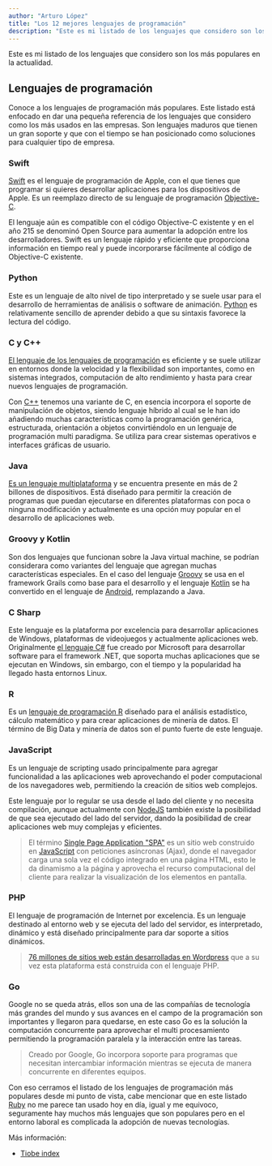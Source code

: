 ```yaml
---
author: "Arturo López"
title: "Los 12 mejores lenguajes de programación"
description: "Este es mi listado de los lenguajes que considero son los más populares en la actualidad"
---
```


Este es mi listado de los lenguajes que considero son los más populares en la actualidad.

## Lenguajes de programación

Conoce a los lenguajes de programación más populares. Este listado está enfocado en dar una pequeña referencia de los lenguajes que considero como los más usados en las empresas. Son lenguajes maduros que tienen un gran soporte y que con el tiempo se han posicionado como soluciones para cualquier tipo de empresa.

### Swift

[Swift](https://swift.org/) es el lenguaje de programación de Apple, con el que tienes que programar si quieres desarrollar aplicaciones para los dispositivos de Apple. Es un reemplazo directo de su lenguaje de programación [Objective-C](https://developer.apple.com/library/archive/documentation/Cocoa/Conceptual/ProgrammingWithObjectiveC/Introduction/Introduction.html).

El lenguaje aún es compatible con el código Objective-C existente y en el año 215 se denominó Open Source para aumentar la adopción entre los desarrolladores. Swift es un lenguaje rápido y eficiente que proporciona información en tiempo real y puede incorporarse fácilmente al código de Objective-C existente.

### Python

Este es un lenguaje de alto nivel de tipo interpretado y se suele usar para el desarrollo de herramientas de análisis o software de animación. [Python](https://www.python.org/) es relativamente sencillo de aprender debido a que su sintaxis favorece la lectura del código.

### C y C++

[El lenguaje de los lenguajes de programación](https://www.learn-c.org/) es eficiente y se suele utilizar en entornos donde la velocidad y la flexibilidad son importantes, como en sistemas integrados, computación de alto rendimiento y hasta para crear nuevos lenguajes de programación.

Con [C++](http://www.cplusplus.com/doc/tutorial/) tenemos una variante de C, en esencia incorpora el soporte de manipulación de objetos, siendo lenguaje híbrido al cual se le han ido añadiendo muchas características como la programación genérica, estructurada, orientación a objetos convirtiéndolo en un lenguaje de programación multi paradigma. Se utiliza para crear sistemas operativos e interfaces gráficas de usuario.

### Java

[Es un lenguaje multiplataforma](<https://es.wikipedia.org/wiki/Java_(lenguaje_de_programaci%C3%B3n)>) y se encuentra presente en más de 2 billones de dispositivos. Está diseñado para permitir la creación de programas que puedan ejecutarse en diferentes plataformas con poca o ninguna modificación y actualmente es una opción muy popular en el desarrollo de aplicaciones web.

### Groovy y Kotlin

Son dos lenguajes que funcionan sobre la Java virtual machine, se podrían considerara como variantes del lenguaje que agregan muchas características especiales. En el caso del lenguaje [Groovy](https://groovy-lang.org/) se usa en el framework Grails como base para el desarrollo y el lenguaje [Kotlin](https://kotlinlang.org/) se ha convertido en el lenguaje de [Android](https://www.android.com/intl/es-419_mx/), remplazando a Java.

### C Sharp

Este lenguaje es la plataforma por excelencia para desarrollar aplicaciones de Windows, plataformas de videojuegos y actualmente aplicaciones web. Originalmente [el lenguaje C#](https://docs.microsoft.com/es-es/dotnet/csharp/tour-of-csharp/) fue creado por Microsoft para desarrollar software para el framework .NET, que soporta muchas aplicaciones que se ejecutan en Windows, sin embargo, con el tiempo y la popularidad ha llegado hasta entornos Linux.

### R

Es un [lenguaje de programación R](https://www.r-project.org/) diseñado para el análisis estadístico, cálculo matemático y para crear aplicaciones de minería de datos. El término de Big Data y minería de datos son el punto fuerte de este lenguaje.

### JavaScript

Es un lenguaje de scripting usado principalmente para agregar funcionalidad a las aplicaciones web aprovechando el poder computacional de los navegadores web, permitiendo la creación de sitios web complejos.

Este lenguaje por lo regular se usa desde el lado del cliente y no necesita compilación, aunque actualmente con [NodeJS](https://nodejs.org/es/) también existe la posibilidad de que sea ejecutado del lado del servidor, dando la posibilidad de crear aplicaciones web muy complejas y eficientes.

> El término [Single Page Application "SPA"](https://en.wikipedia.org/wiki/Single-page_application) es un sitio web construido en [JavaScript](https://www.javascript.com/) con peticiones asíncronas (Ajax), donde el navegador carga una sola vez el código integrado en una página HTML, esto le da dinamismo a la página y aprovecha el recurso computacional del cliente para realizar la visualización de los elementos en pantalla.

### PHP

El lenguaje de programación de Internet por excelencia. Es un lenguaje destinado al entorno web y se ejecuta del lado del servidor, es interpretado, dinámico y está diseñado principalmente para dar soporte a sitios dinámicos.

> [76 millones de sitios web están desarrolladas en Wordpress](https://www.40defiebre.com/estadisticas-wordpress/) que a su vez esta plataforma está construida con el lenguaje PHP.

### Go

Google no se queda atrás, ellos son una de las compañías de tecnología más grandes del mundo y sus avances en el campo de la programación son importantes y llegaron para quedarse, en este caso Go es la solución la computación concurrente para aprovechar el multi procesamiento permitiendo la programación paralela y la interacción entre las tareas.

> Creado por Google, Go incorpora soporte para programas que necesitan intercambiar información mientras se ejecuta de manera concurrente en diferentes equipos.

Con eso cerramos el listado de los lenguajes de programación más populares desde mi punto de vista, cabe mencionar que en este listado [Ruby](https://www.ruby-lang.org/es/) no me parece tan usado hoy en día, igual y me equivoco, seguramente hay muchos más lenguajes que son populares pero en el entorno laboral es complicada la adopción de nuevas tecnologías.

Más información:

- [Tiobe index](https://www.tiobe.com/tiobe-index/)
